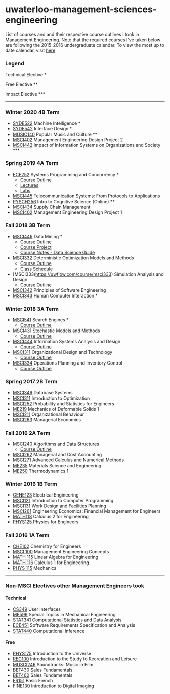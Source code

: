# uwaterloo-management-sciences-engineering

List of courses and and their respective course outlines I took in Management Engineering. Note that the required courses I've taken below are following the 2015-2016 undergraduate calendar. To view the most up to date calendar, visit [here](http://ugradcalendar.uwaterloo.ca/group/uWaterloo-List-of-Undergraduate-Calendars)

### Legend
Technical Elective *	

Free Elective ** 

Impact Elective *** 

---

### Winter 2020 4B Term

* [SYDE522](https://uwflow.com/course/syde522) Machine Intelligence *
* [SYDE542](https://uwflow.com/course/syde542) Interface Design *
* [MUSIC140](https://uwflow.com/course/music140) Popular Music and Culture **
* [MSCI402](https://uwflow.com/course/msci402) Management Engineering Design Project 2
* [MSCI442](https://uwflow.com/course/msci442) Impact of Information Systems on Organizations and Society ***

### Spring 2019 4A Term

* [ECE252](https://uwflow.com/course/ece252) Systems Programming and Concurrency *
  * [Course Outline](4A/ece252-s19-syllabus.pdf)  
  * [Lectures](https://github.com/jzarnett/ece252)  
  * [Labs](https://github.com/yqh/ece252)  
* [MSCI445](https://uwflow.com/course/msci445) Telecommunication Systems: From Protocols to Applications
* [PYSCH256](https://uwflow.com/course/pysch256) Intro to Cognitive Science (Online) **
* [MSCI434](https://uwflow.com/course/msci434) Supply Chain Management
* [MSCI402](https://uwflow.com/course/msci402) Management Engineering Design Project 1

### Fall 2018 3B Term

* [MSCI446](https://uwflow.com/course/msci446) Data Mining *
  * [Course Outline](3B/MSCI446-Course-Outline.pdf) 
  * [Course Project](3B/MSCI446-Project.pdf) 
  * [Course Notes - Data Science Guide](http://datascienceguide.github.io/)  
* [MSCI332](https://uwflow.com/course/msci332) Deterministic Optimization Models and Methods
	* [Course Outline](3B/MSCI332-Course-Outline.pdf)  
	* [Class Schedule](3B/MSCI332-Class-Schedule.pdf)  
* [MSCI333(https://uwflow.com/course/msci333) Simulation Analysis and Design
	* [Course Outline](3B/MSCI333-Course-Outline.pdf)  
* [MSCI342](https://uwflow.com/course/msci342) Principles of Software Engineering
* [MSCI343](https://uwflow.com/course/msci343) Human Computer Interaction *

### Winter 2018 3A Term

* [MSCI541](https://uwflow.com/course/msci) Search Engines *
  * [Course Outline](3A/MSCI541-Course-Outline.pdf)  
* [MSCI431](https://uwflow.com/course/msci431) Stochastic Models and Methods
  * [Course Outline](3A/MSCI431-Course-Outline.pdf)  
* [MSCI444](https://uwflow.com/course/msci444) Information Systems Analysis and Design
  * [Course Outline](3A/MSCI444-Course-Outline.pdf)  
* [MSCI311](https://uwflow.com/course/msci311) Organizational Design and Technology
  * [Course Outline](3A/MSCI311-Course-Outline.pdf)  
* [MSCI334](https://uwflow.com/course/msci334) Operations Planning and Inventory Control
  * [Course Outline](3A/MSCI334-Course-Outline.pdf)  

### Spring 2017 2B Term
* [MSCI346](https://uwflow.com/course/msci346) Database Systems
* [MSCI311](https://uwflow.com/course/msci311) Introduction to Optimization
* [MSCI252](https://uwflow.com/course/msci252) Probability and Statistics for Engineers
* [ME219](htttsp://uwflow.com/course/me219) Mechanics of Deformable Solids 1
* [MSCI211](https://uwflow.com/course/msci211) Organizational Behaviour
* [MSCI263](https://uwflow.com/course/msci263) Managerial Economics

### Fall 2016 2A Term

* [MSCI240](https://uwflow.com/course/msci240) Algorithms and Data Structures
  * [Course Outline](2A/MSCI240-Course-Outline.pdf)  
* [MSCI262](https://uwflow.com/course/msci262) Managerial and Cost Accounting
* [MSCI271](https://uwflow.com/course/msci271) Advanced Calculus and Numerical Methods
* [ME235](https://uwflow.com/course/me235) Materials Science and Engineering
* [ME250](https://uwflow.com/course/me250) Thermodynamics 1

### Winter 2016 1B Term

* [GENE123](https://uwflow.com/course/gene123) Electrical Engineering
* [MSCI121](https://uwflow.com/course/msci121) Introduction to Computer Programming
* [MSCI131](https://uwflow.com/course/msci131) Work Design and Facilities Planning
* [MSCI261](https://uwflow.com/course/msci261) Engineering Economics: Financial Management for Engineers
* [MATH118](https://uwflow.com/course/math118) Calculus 2 for Engineering
* [PHYS125 ](https://uwflow.com/course/phys125) Physics for Engineers

### Fall 2016 1A Term

* [CHE102](https://uwflow.com/course/che102) Chemistry for Engineers
* [MSCI 100](https://uwflow.com/course/msci100) Management Engineering Concepts
* [MATH 115](https://uwflow.com/course/math115) Linear Algebra for Engineering
* [MATH 116](https://uwflow.com/course/math116) Calculus 1 for Engineering
* [PHYS 115](https://uwflow.com/course/phys115) Mechanics

--- 
### Non-MSCI Electives other Management Engineers took

#### Technical

* [CS349](https://uwflow.com/course/cs349) User Interfaces
* [ME599](https://uwflow.com/course/me599) Special Topics in Mechanical Engineering
* [STAT341](https://uwflow.com/course/stat341) Computational Statistics and Data Analysis
* [ECE451](https://uwflow.com/course/ece451) Software Requirements Specification and Analysis
* [STAT440](https://uwflow.com/course/stat440) Computational Inference

#### Free

* [PHYS175](https://uwflow.com/course/phys175) Introduction to the Universe
* [REC100](https://uwflow.com/course/rec100) Introduction to the Study fo Recreation and Leisure
* [MUSCI246](https://uwflow.com/course/music246) Soundtracks: Music in Film
* [BET430](https://uwflow.com/course/bet430) Sales Fundamentals
* [BET460](https://uwflow.com/course/bet430) Sales Fundamentals
* [FR151](https://uwflow.com/course/fr151) Basic French
* [FINE130](https://uwflow.com/course/fine130) Introduction to Digital Imaging
